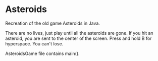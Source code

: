 # Asteroids
Recreation of the old game Asteroids in Java.

There are no lives, just play until all the asteroids are gone.
If you hit an asteroid, you are sent to the center of the screen.
Press and hold B for hyperspace.
You can't lose.

AsteroidsGame file contains main().
